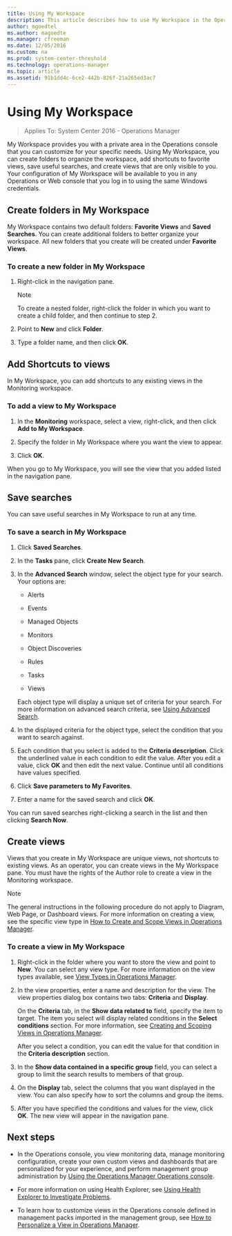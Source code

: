 ```yaml
---
title: Using My Workspace
description: This article describes how to use My Workspace in the Operations Manager Operations console create personalized views of operational data for your specific needs.  
author: mgoedtel
ms.author: magoedte
ms.manager: cfreeman
ms.date: 12/05/2016
ms.custom: na
ms.prod: system-center-threshold
ms.technology: operations-manager
ms.topic: article
ms.assetid: 91b1dd4c-6ce2-442b-826f-21a265ed3ac7
---
```


# Using My Workspace 

>Applies To: System Center 2016 - Operations Manager

My Workspace provides you with a private area in the Operations console that you can customize for your specific needs.  Using My Workspace, you can create folders to organize the workspace, add shortcuts to favorite views, save useful searches, and create views that are only visible to you. Your configuration of My Workspace will be available to you in any Operations or Web console that you log in to using the same Windows credentials.  
  
## Create folders in My Workspace  

My Workspace contains two default folders: **Favorite Views** and **Saved Searches**. You can create additional folders to better organize your workspace. All new folders that you create will be created under **Favorite Views**.  
  
### To create a new folder in My Workspace  
  
1.  Right-click in the navigation pane.  
  
    > [!NOTE]  
    > To create a nested folder, right-click the folder in which you want to create a child folder, and then continue to step 2.  
  
2.  Point to **New** and click **Folder**.  
  
3.  Type a folder name, and then click **OK**.  
  
## Add Shortcuts to views  

In My Workspace, you can add shortcuts to any existing views in the Monitoring workspace.  
  
### To add a view to My Workspace  
  
1.  In the **Monitoring** workspace, select a view, right-click, and then click **Add to My Workspace**.  
  
2.  Specify the folder in My Workspace where you want the view to appear.  
  
3.  Click **OK**.  
  
When you go to My Workspace, you will see the view that you added listed in the navigation pane.  
  
## Save searches  

You can save useful searches in My Workspace to run at any time.  
  
### To save a search in My Workspace  
  
1.  Click **Saved Searches**.  
  
2.  In the **Tasks** pane, click **Create New Search**.  
  
3.  In the **Advanced Search** window, select the object type for your search. Your options are:  
  
    -   Alerts  
  
    -   Events  
  
    -   Managed Objects  
  
    -   Monitors  
  
    -   Object Discoveries  
  
    -   Rules  
  
    -   Tasks  
  
    -   Views  
  
    Each object type will display a unique set of criteria for your search. For more information on advanced search criteria, see [Using Advanced Search](manage-console-using-adv-search.md).  
  
4.  In the displayed criteria for the object type, select the condition that you want to search against.  
  
5.  Each condition that you select is added to the **Criteria description**. Click the underlined value in each condition to edit the value. After you edit a value, click **OK** and then edit the next value. Continue until all conditions have values specified.  
  
6.  Click **Save parameters to My Favorites**.  
  
7.  Enter a name for the saved search and click **OK**.  
  
You can run saved searches right-clicking a search in the list and then clicking **Search Now**.  
  
## Create views  

Views that you create in My Workspace are unique views, not shortcuts to existing views. As an operator, you can create views in the My Workspace pane. You must have the rights of the Author role to create a view in the Monitoring workspace.  
  
> [!NOTE]  
> The general instructions in the following procedure do not apply to Diagram, Web Page, or Dashboard views. For more information on creating a view, see the specific view type in [How to Create and Scope Views in Operations Manager](../om/manage/how-to-create-and-scope-views-in-operations-manager.md).  
  
### To create a view in My Workspace  
  
1.  Right-click in the folder where you want to store the view and point to **New**. You can select any view type. For more information on the view types available, see [View Types in Operations Manager](../om/manage/view-types-in-operations-manager.md).  
  
2.  In the view properties, enter a name and description for the view. The view properties dialog box contains two tabs: **Criteria** and **Display**.  
  
    On the **Criteria** tab, in the **Show data related to** field, specify the item to target. The item you select will display related conditions in the **Select conditions** section. For more information, see [Creating and Scoping Views in Operations Manager](../om/manage/how-to-create-and-scope-views-in-operations-manager.md).  
  
    After you select a condition, you can edit the value for that condition in the **Criteria description** section.  
  
3.  In the **Show data contained in a specific group** field, you can select a group to limit the search results to members of that group.  
  
4.  On the **Display** tab, select the columns that you want displayed in the view. You can also specify how to sort the columns and group the items.  
  
5.  After you have specified the conditions and values for the view, click **OK**. The new view will appear in the navigation pane.  
  
## Next steps 

- In the Operations console, you view monitoring data, manage monitoring configuration, create your own custom views and dashboards that are personalized for your experience, and perform management group administration by [Using the Operations Manager Operations console](../om/manage/using-the-operations-console-in-operations-manager.md).  
  
- For more information on using Health Explorer, see [Using Health Explorer to Investigate Problems](../om/manage/using-health-explorer-to-investigate-problems.md).  

- To learn how to customize views in the Operations console defined in management packs imported in the management group, see [How to Personalize a View in Operations Manager](../om/manage/how-to-personalize-a-view-in-operations-manager.md).  